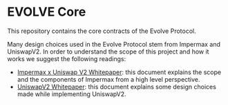 # EVOLVE Core

This repository contains the core contracts of the Evolve Protocol.

Many design choices used in the Evolve Protocol stem from Impermax and UniswapV2. In order to understand the scope of this project and how it works we suggest the following readings:

- [Impermax x Uniswap V2 Whitepaper](https://impermax.finance/Whitepaper-Impermax-UniswapV2.pdf 'Impermax x Uniswap V2 Whitepaper'): this document explains the scope and the components of Impermax from a high level perspective.
- [UniswapV2 Whitepaper](https://uniswap.org/whitepaper.pdf 'UniswapV2 Whitepaper'): this document explains some design choices made while implementing UniswapV2.


